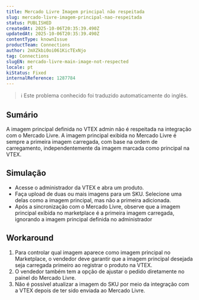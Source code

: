 ```yaml
---
title: Mercado Livre Imagem principal não respeitada
slug: mercado-livre-imagem-principal-nao-respeitada
status: PUBLISHED
createdAt: 2025-10-06T20:35:39.490Z
updatedAt: 2025-10-06T20:35:39.490Z
contentType: knownIssue
productTeam: Connections
author: 2mXZkbi0oi061KicTExNjo
tag: Connections
slugEN: mercado-livre-main-image-not-respected
locale: pt
kiStatus: Fixed
internalReference: 1287784
---
```


>ℹ️ Este problema conhecido foi traduzido automaticamente do inglês.

## Sumário


A imagem principal definida no VTEX admin não é respeitada na integração com o Mercado Livre.
A imagem principal exibida no Mercado Livre é sempre a primeira imagem carregada, com base na ordem de carregamento, independentemente da imagem marcada como principal na VTEX.

## Simulação



- Acesse o administrador da VTEX e abra um produto.
- Faça upload de duas ou mais imagens para um SKU. Selecione uma delas como a imagem principal, mas não a primeira adicionada.
- Após a sincronização com o Mercado Livre, observe que a imagem principal exibida no marketplace é a primeira imagem carregada, ignorando a imagem principal definida no administrador
## Workaround



1. Para controlar qual imagem aparece como imagem principal no Marketplace, o vendedor deve garantir que a imagem principal desejada seja carregada primeiro ao registrar o produto na VTEX.
2. O vendedor também tem a opção de ajustar o pedido diretamente no painel do Mercado Livre.
3. Não é possível atualizar a imagem do SKU por meio da integração com a VTEX depois de ter sido enviada ao Mercado Livre.



